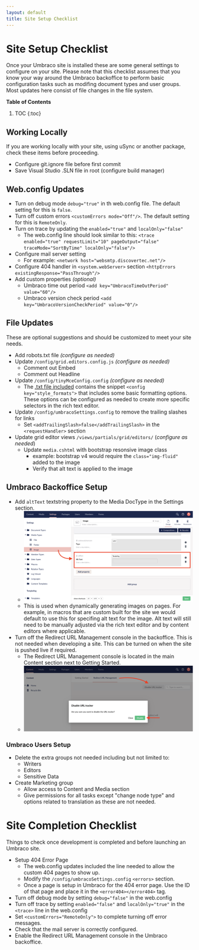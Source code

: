 ```yaml
---
layout: default
title: Site Setup Checklist
---
```


# Site Setup Checklist

Once your Umbraco site is installed these are some general settings to configure on your site. Please note that this checklist assumes that you know your way around the Umbraco backoffice to perform basic configuration tasks such as modifing document types and user groups. Most updates here consist of file changes in the file system.

**Table of Contents**
1. TOC
{:toc}

## Working Locally

If you are working locally with your site, using uSync or another package, check these items before proceeding.

- Configure git.ignore file before first commit
- Save Visual Studio .SLN file in root (configure build manager)

## Web.config Updates

- Turn on debug mode `debug="true"` in th web.config file. The default setting for this is `false`.
- Turn off custom errors `<customErrors mode="Off"/>`. The default setting for this is `RemoteOnly`.
- Turn on trace by updating the `enabled="true"` and `localOnly="false"`
  - The web.config line should look similar to this: `<trace enabled="true" requestLimit="10" pageOutput="false" traceMode="SortByTime" localOnly="false"/>`
- Configure mail server setting
  - For example: `<network host="websmtp.discovertec.net"/>`
- Configure 404 handler in `<system.webServer>` section `<httpErrors existingResponse="PassThrough"/>`
- Add custom properties *(optional)*
  - Umbraco time out period `<add key="UmbracoTimeOutPeriod" value="60"/>`
  - Umbraco version check period `<add key="UmbracoVersionCheckPeriod" value="0"/>`

## File Updates

These are optional suggestions and should be customized to meet your site needs.

- Add robots.txt file *(configure as needed)*
- Update `/config/grid.editors.config.js` *(configure as needed)*
  - Comment out Embed
  - Comment out Headline
- Update `/config/tinyMceConfig.config` *(configure as needed)*
  - The [.txt file included](https://github.com/bkclerke/myumbdocs/blob/master/site-setup/files/Config/tinyMceConfig.config.txt) contains the snippet `<config key="style_formats">` that includes some basic formatting options. These options can be configured as needed to create more specific selectors in the rich text editor.
- Update `/config/umbracoSettings.config` to remove the trailing slashes for links
  - Set `<addTrailingSlash>false</addTrailingSlash>` in the `<requestHandler>` section
- Update grid editor views `/views/partials/grid/editors/` (*configure as needed*)
  - Update `media.cshtml` with bootstrap resonsive image class
    - example: bootstrap v4 would require the `class="img-fluid"` added to the image
    - Verify that alt text is applied to the image

## Umbraco Backoffice Setup

- Add `altText` textstring property to the Media DocType in the Settings section.
  - ![Umbraco 8 Image Media Type Properties](images/v8/image-media-type-alt-text.png)
  - This is used when dynamically generating images on pages. For example, in macros that are custom built for the site we would default to use this for specifing alt text for the image. Alt text will still need to be manually adjusted via the rich text editor and by content editors where applicable.
- Turn off the Redirect URL Management console in the backoffice. This is not needed when developing a site. This can be turned on when the site is pushed live if required.
  - The Redirect URL Management console is located in the main Content section next to Getting Started.
  - ![Disable Redirect URL Management](images/v8/disable-url-redirect.png)

### Umbraco Users Setup

- Delete the extra groups not needed including but not limited to:
  - Writers
  - Editors
  - Sensitive Data
- Create Marketing group
  - Allow access to Content and Media section
  - Give permissions for all tasks except "change node type" and options related to translation as these are not needed.

# Site Completion Checklist

Things to check once development is completed and before launching an Umbraco site.

- Setup 404 Error Page
  - The web.config updates included the line needed to allow the custom 404 pages to show up.
  - Modify the `/config/umbracoSettings.config` `<errors>` section.
  - Once a page is setup in Umbraco for the 404 error page. Use the ID of that page and place it in the `<error404></error404>` tag.
-  Turn off debug mode by setting `debug="false"` in the web.config
-  Turn off trace by setting `enabled="false"` and `localOnly="true"` in the `<trace>` line in the web.config
-  Set `<customErrors="RemoteOnly">` to complete turning off error messages.
-  Check that the mail server is correctly configured.
-  Enable the Redirect URL Management console in the Umbraco backoffice.